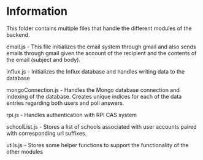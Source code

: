 # Information

This folder contains multiple files that handle the different modules of the backend.

email.js - This file initializes the email system through gmail and also sends emails through gmail given 
the account of the recipient and the contents of the email (subject and body).

influx.js - Initializes the Influx database and handles writing data to the database

mongoConnection.js - Handles the Mongo database connection and indexing of the database. Creates unique indices for each of the data entries
regarding both users and poll answers.

rpi.js - Handles authentication with RPI CAS system

schoolList.js - Stores a list of schools associated with user accounts paired with corresponding url suffixes.

utils.js - Stores some helper functions to support the functionality of the other modules
